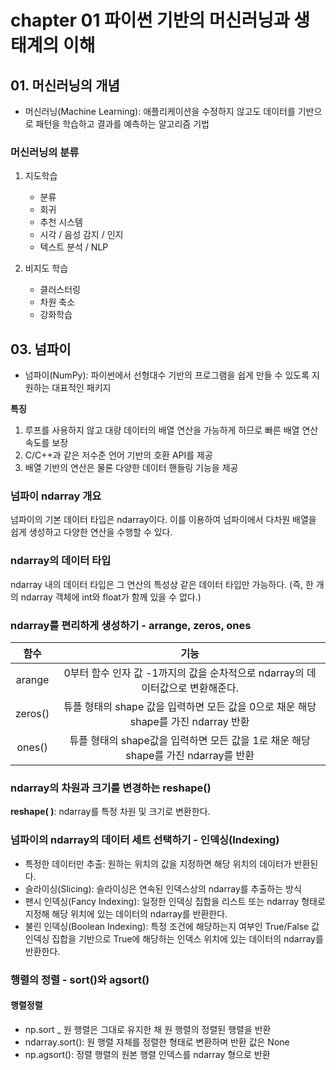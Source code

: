 # **chapter 01 파이썬 기반의 머신러닝과 생태계의 이해**

## **01. 머신러닝의 개념**

- 머신러닝(Machine Learning): 애플리케이션을 수정하지 않고도 데이터를 기반으로 패턴을 학습하고 결과를 예측하는 알고리즘 기법

### **머신러닝의 분류**

1. 지도학습

    - 분류
    - 회귀
    - 추천 시스템
    - 시각 / 음성 감지 / 인지
    - 텍스트 분석 / NLP

2. 비지도 학습
 
     - 클러스터링
     - 차원 축소
     - 강화학습

## **03. 넘파이**

- 넘파이(NumPy): 파이썬에서 선형대수 기반의 프로그램을 쉽게 만들 수 있도록 지원하는 대표적인 패키지

 **특징**

1.  루프를 사용하지 않고 대량 데이터의 배열 연산을 가능하게 하므로 빠른 배열 연산 속도를 보장
2. C/C++과 같은 저수준 언어 기반의 호환 API를 제공
3. 배열 기반의 연산은 물론 다양한 데이터 핸들링 기능을 제공

### **넘파이 ndarray 개요**

넘파이의 기본 데이터 타입은 ndarray이다. 이를 이용하여 넘파이에서 다차원 배열을 쉽게 생성하고 다양한 연산을 수행할 수 있다. 

### **ndarray의 데이터 타입**

ndarray 내의 데이터 타입은 그 연산의 특성상 같은 데이터 타입만 가능하다. (즉, 한 개의 ndarray 객체에 int와 float가 함께 있을 수 없다.)

### **ndarray를 편리하게 생성하기 - arrange, zeros, ones**

|함수|기능|
|:---:|:---:|
|arange|0부터 함수 인자 값 -1까지의 값을 순차적으로 ndarray의 데이터값으로 변환해준다. 
|zeros()| 튜플 형태의 shape 값을 입력하면 모든 값을 0으로 채운 해당 shape를 가진 ndarray 반환
|ones()| 튜플 형태의 shape값을 입력하면 모든 값을 1로 채운 해당 shape를 가진 ndarray를 반환

### **ndarray의 차원과 크기를 변경하는 reshape()**

 **reshape( )**: ndarray를 특정 차원 및 크기로 변환한다. 

 ### **넘파이의 ndarray의 데이터 세트 선택하기 - 인덱싱(Indexing)**

 - 특정한 데이터만 추출: 원하는 위치의 값을 지정하면 해당 위치의 데이터가 반환된다. 
 - 슬라이싱(Slicing): 슬라이싱은 연속된 인덱스상의 ndarray를 추출하는 방식
 - 팬시 인덱싱(Fancy Indexing): 일정한 인덱싱 집합을 리스트 또는 ndarray 형태로 지정해 해당 위치에 있는 데이터의 ndarray를 반환한다. 
 - 불린 인덱싱(Boolean Indexing): 특정 조건에 해당하는지 여부인 True/False 값 인덱싱 집합을 기반으로 True에 해당하는 인덱스 위치에 있는 데이터의 ndarray를 반환한다. 

 ### **행렬의 정렬 - sort()와 agsort()**

 #### **행렬정렬**
- np.sort _ 원 행렬은 그대로 유지한 채 원 행렬의 정렬된 행렬을 반환
- ndarray.sort(): 원 행렬 자체를 정렬한 형태로 변환하며 반환 값은 None
- np.agsort(): 정렬 행렬의 원본 행렬 인덱스를 ndarray 형으로 반환






